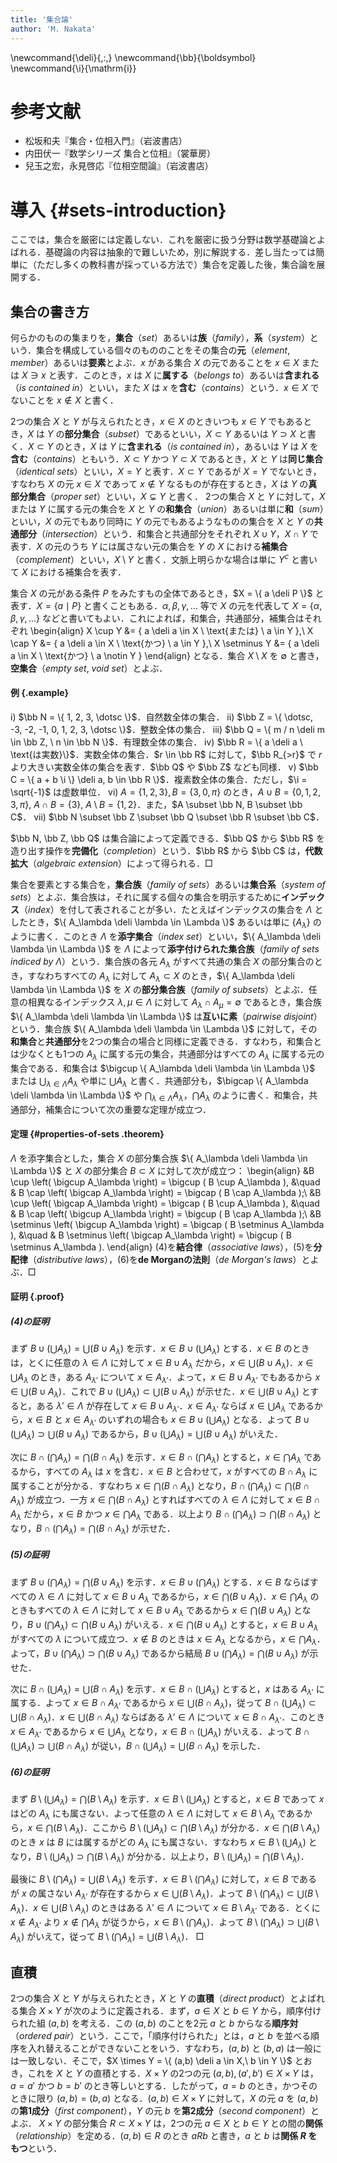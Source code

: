 ```yaml
---
title: '集合論'
author: 'M. Nakata'
---
```

\newcommand{\deli}{\,:\,}
\newcommand{\bb}{\boldsymbol}
\newcommand{\i}{\mathrm{i}}

# 参考文献
- 松坂和夫『集合・位相入門』（岩波書店）
- 内田伏一『数学シリーズ 集合と位相』（裳華房）
- 兒玉之宏，永見啓応『位相空間論』（岩波書店）

# 導入 {#sets-introduction}
ここでは，集合を厳密には定義しない．これを厳密に扱う分野は数学基礎論とよばれる．基礎論の内容は抽象的で難しいため，別に解説する．差し当たっては簡単に（ただし多くの教科書が採っている方法で）集合を定義した後，集合論を展開する．

## 集合の書き方
何らかのものの集まりを，**集合**（*set*）あるいは**族**（*family*），**系**（*system*）という．集合を構成している個々のもののことをその集合の**元**（*element*, *member*）あるいは**要素**とよぶ．$x$ がある集合 $X$ の元であることを $x \in X$ または $X \ni x$ と表す．このとき，$x$ は $X$ に**属する**（*belongs to*）あるいは**含まれる**（*is contained in*）といい，また $X$ は $x$ を**含む**（*contains*）という．$x \in X$ でないことを $x \notin X$ と書く．

2つの集合 $X$ と $Y$ が与えられたとき，$x \in X$ のときいつも $x \in Y$ でもあるとき，$X$ は $Y$ の**部分集合**（*subset*）であるといい，$X \subset Y$ あるいは $Y \supset X$ と書く．$X \subset Y$ のとき，$X$ は $Y$ に**含まれる**（*is contained in*），あるいは $Y$ は $X$ を**含む**（*contains*）ともいう．$X \subset Y$ かつ $Y \subset X$ であるとき，$X$ と $Y$ は**同じ集合**（*identical sets*）といい，$X = Y$ と表す．$X \subset Y$ であるが $X = Y$ でないとき，すなわち $X$ の元 $x \in X$ であって $x \notin Y$ なるものが存在するとき，$X$ は $Y$ の**真部分集合**（*proper set*）といい，$X \subsetneq Y$ と書く．
2つの集合 $X$ と $Y$ に対して，$X$ または $Y$ に属する元の集合を $X$ と $Y$ の**和集合**（*union*）あるいは単に**和**（*sum*）といい，$X$ の元でもあり同時に $Y$ の元でもあるようなものの集合を $X$ と $Y$ の**共通部分**（*intersection*）という．和集合と共通部分をそれぞれ $X \cup Y$，$X \cap Y$ で表す．$X$ の元のうち $Y$ には属さない元の集合を $Y$ の $X$ における**補集合**（*complement*）といい，$X \setminus Y$ と書く．文脈上明らかな場合は単に $Y^c$ と書いて $X$ における補集合を表す．

集合 $X$ の元がある条件 $P$ をみたすもの全体であるとき，$X = \{ a \deli P \}$ と表す．$X = \{ a \mid P \}$ と書くこともある．$\alpha, \beta, \gamma, \dotsc$ 等で $X$ の元を代表して $X = \{ \alpha, \beta, \gamma, \dotsc \}$ などと書いてもよい．これによれば，和集合，共通部分，補集合はそれぞれ
\begin{align}
X \cup Y &= \{ a \deli a \in X \ \text{または} \ a \in Y \},\\
X \cap Y &= \{ a \deli a \in X \ \text{かつ}   \ a \in Y \},\\
X \setminus Y &= \{ a \deli a \in X \ \text{かつ} \ a \notin Y \}
\end{align}
となる．集合 $X \setminus X$ を $\emptyset$ と書き，**空集合**（*empty set*, *void set*）とよぶ．

#### 例 {.example}
  i) $\bb N = \{ 1, 2, 3, \dotsc \}$．自然数全体の集合．
 ii) $\bb Z = \{ \dotsc, -3, -2, -1, 0, 1, 2, 3, \dotsc \}$．整数全体の集合．
iii) $\bb Q = \{ m / n \deli m \in \bb Z, \ n \in \bb N \}$．有理数全体の集合．
 iv) $\bb R = \{ a \deli a \ \text{は実数}\}$．実数全体の集合．$r \in \bb R$ に対して，$\bb R_{>r}$ で $r$ より大きい実数全体の集合を表す．$\bb Q$ や $\bb Z$ なども同様．
  v) $\bb C = \{ a + b \i \} \deli a, b \in \bb R \}$．複素数全体の集合．ただし，$\i = \sqrt{-1}$ は虚数単位．
 vi) $A = \{ 1, 2, 3\}, B = \{3, 0, \pi\}$ のとき，$A \cup B = \{ 0, 1, 2, 3, \pi \},\ A \cap B = \{ 3 \},\ A \setminus B = \{ 1, 2 \}$．また，$A \subset \bb N, B \subset \bb C$．
vii) $\bb N \subset \bb Z \subset \bb Q \subset \bb R \subset \bb C$．

$\bb N, \bb Z, \bb Q$ は集合論によって定義できる．$\bb Q$ から $\bb R$ を造り出す操作を**完備化**（*completion*）という．$\bb R$ から $\bb C$ は，**代数拡大**（*algebraic extension*）によって得られる．$\Box$

集合を要素とする集合を，**集合族**（*family of sets*）あるいは**集合系**（*system of sets*）とよぶ．集合族は，それに属する個々の集合を明示するために**インデックス**（*index*）を付して表されることが多い．たとえばインデックスの集合を $\Lambda$ としたとき，$\{ A_\lambda \deli \lambda \in \Lambda \}$ あるいは単に $\{ A_\lambda \}$ のように書く．このとき $\Lambda$ を**添字集合**（*index set*）といい，$\{ A_\lambda \deli \lambda \in \Lambda \}$ を $\Lambda$ によって**添字付けられた集合族**（*family of sets indiced by $\Lambda$*）という．集合族の各元 $A_\lambda$ がすべて共通の集合 $X$ の部分集合のとき，すなわちすべての $A_\lambda$ に対して $A_\lambda \subset X$ のとき，$\{ A_\lambda \deli \lambda \in \Lambda \}$ を $X$ の**部分集合族**（*family of subsets*）とよぶ．任意の相異なるインデックス $\lambda, \mu \in \Lambda$ に対して $A_\lambda \cap A_\mu = \emptyset$ であるとき，集合族 $\{ A_\lambda \deli \lambda \in \Lambda \}$ は**互いに素**（*pairwise disjoint*）という．集合族 $\{ A_\lambda \deli \lambda \in \Lambda \}$ に対して，その**和集合**と**共通部分**を2つの集合の場合と同様に定義できる．すなわち，和集合とは少なくとも1つの $A_\lambda$ に属する元の集合，共通部分はすべての $A_\lambda$ に属する元の集合である．和集合は $\bigcup \{ A_\lambda \deli \lambda \in \Lambda \}$ または $\bigcup_{\lambda \in \Lambda} A_\lambda$ や単に $\bigcup A_\lambda$ と書く．共通部分も，$\bigcap \{ A_\lambda \deli \lambda \in \Lambda \}$ や $\bigcap_{\lambda \in \Lambda} A_\lambda$，$\bigcap A_\lambda$ のように書く．和集合，共通部分，補集合について次の重要な定理が成立つ．

#### 定理 {#properties-of-sets .theorem}
$\Lambda$ を添字集合とした，集合 $X$ の部分集合族 $\{ A_\lambda \deli \lambda \in \Lambda \}$ と $X$ の部分集合 $B \subset X$ に対して次が成立つ：
\begin{align}
&B \cup \left( \bigcup A_\lambda \right) = \bigcup ( B \cup A_\lambda ), &\quad & B \cap \left( \bigcap A_\lambda \right) = \bigcap ( B \cap A_\lambda );\\
&B \cup \left( \bigcap A_\lambda \right) = \bigcap ( B \cup A_\lambda ), &\quad & B \cap \left( \bigcup A_\lambda \right) = \bigcup ( B \cap A_\lambda );\\
&B \setminus \left( \bigcup A_\lambda \right) = \bigcap ( B \setminus A_\lambda ), &\quad & B \setminus \left( \bigcap A_\lambda \right) = \bigcup ( B \setminus A_\lambda ).
\end{align}
(4)を**結合律**（*associative laws*），(5)を**分配律**（*distributive laws*），(6)を**de Morganの法則**（*de Morgan's laws*）とよぶ．$\Box$

#### 証明 {.proof}
##### (4)の証明
まず $B \cup \left( \bigcup A_\lambda \right) = \bigcup ( B \cup A_\lambda )$ を示す．$x \in B \cup \left( \bigcup A_\lambda \right)$ とする．$x \in B$ のときは，とくに任意の $\lambda \in \Lambda$ に対して $x \in B \cup A_\lambda$ だから，$x \in \bigcup ( B \cup A_\lambda )$．$x \in \bigcup A_\lambda$ のとき，ある $A_{\lambda'}$ について $x \in A_{\lambda'}$．よって，$x \in B \cup A_{\lambda'}$ でもあるから $x \in \bigcup ( B \cup A_\lambda )$．これで $B \cup \left( \bigcup A_\lambda \right) \subset \bigcup ( B \cup A_\lambda )$ が示せた．$x \in \bigcup ( B \cup A_\lambda )$ とすると，ある $\lambda' \in \Lambda$ が存在して $x \in B \cup A_{\lambda'}$．$x \in A_{\lambda'}$ ならば $x \in \bigcup A_\lambda$ であるから，$x \in B$ と $x \in A_{\lambda'}$ のいずれの場合も $x \in B \cup \left( \bigcup A_\lambda \right)$ となる．よって $B \cup \left( \bigcup A_\lambda \right) \supset \bigcup ( B \cup A_\lambda )$ であるから，$B \cup \left( \bigcup A_\lambda \right) = \bigcup ( B \cup A_\lambda )$ がいえた．

次に $B \cap \left( \bigcap A_\lambda \right) = \bigcap ( B \cap A_\lambda )$ を示す．$x \in B \cap \left( \bigcap A_\lambda \right)$ とすると，$x \in \bigcap A_\lambda$ であるから，すべての $A_\lambda$ は $x$ を含む．$x \in B$ と合わせて，$x$ がすべての $B \cap A_\lambda$ に属することが分かる．すなわち $x \in \bigcap ( B \cap A_\lambda )$ となり，$B \cap \left( \bigcap A_\lambda \right) \subset \bigcap ( B \cap A_\lambda )$ が成立つ．一方 $x \in \bigcap ( B \cap A_\lambda )$ とすればすべての $\lambda \in \Lambda$ に対して $x \in B \cap A_\lambda$ だから，$x \in B$ かつ $x \in \bigcap A_\lambda$ である．以上より $B \cap \left( \bigcap A_\lambda \right) \supset \bigcap ( B \cap A_\lambda )$ となり，$B \cap \left( \bigcap A_\lambda \right) = \bigcap ( B \cap A_\lambda )$ が示せた．

##### (5)の証明
まず $B \cup \left( \bigcap A_\lambda \right) = \bigcap ( B \cup A_\lambda )$ を示す．$x \in B \cup \left( \bigcap A_\lambda \right)$ とする．$x \in B$ ならばすべての $\lambda \in \Lambda$ に対して $x \in B \cup A_\lambda$ であるから，$x \in \bigcap ( B \cup A_\lambda )$．$x \in \bigcap A_\lambda$ のときもすべての $\lambda \in \Lambda$ に対して $x \in B \cup A_\lambda$ であるから $x \in \bigcap ( B \cup A_\lambda )$ となり，$B \cup \left( \bigcap A_\lambda \right) \subset \bigcap ( B \cup A_\lambda )$ がいえる．$x \in \bigcap ( B \cup A_\lambda )$ とすると，$x \in B \cup A_\lambda$ がすべての $\lambda$ について成立つ．$x \notin B$ のときは $x \in A_\lambda$ となるから，$x \in \bigcap A_\lambda$．よって，$B \cup \left( \bigcap A_\lambda \right) \supset \bigcap ( B \cup A_\lambda )$ であるから結局 $B \cup \left( \bigcap A_\lambda \right) = \bigcap ( B \cup A_\lambda )$ が示せた．

次に $B \cap \left( \bigcup A_\lambda \right) = \bigcup ( B \cap A_\lambda )$ を示す．$x \in B \cap \left( \bigcup A_\lambda \right)$ とすると，$x$ はある $A_{\lambda'}$ に属する．よって $x \in B \cap A_{\lambda'}$ であるから $x \in \bigcup ( B \cap A_\lambda )$，従って $B \cap \left( \bigcup A_\lambda \right) \subset \bigcup ( B \cap A_\lambda )$．$x \in \bigcup ( B \cap A_\lambda )$ ならばある $\lambda' \in \Lambda$ について $x \in B \cap A_{\lambda'}$．このとき $x \in A_{\lambda'}$ であるから $x \in \bigcup A_\lambda$ となり，$x \in B \cap \left( \bigcup A_\lambda \right)$ がいえる．よって $B \cap \left( \bigcup A_\lambda \right) \supset \bigcup ( B \cap A_\lambda )$ が従い，$B \cap \left( \bigcup A_\lambda \right) = \bigcup ( B \cap A_\lambda )$ を示した．

##### (6)の証明
まず $B \setminus \left( \bigcup A_\lambda \right) = \bigcap ( B \setminus A_\lambda )$ を示す．$x \in B \setminus \left( \bigcup A_\lambda \right)$ とすると，$x \in B$ であって $x$ はどの $A_\lambda$ にも属さない．よって任意の $\lambda \in \Lambda$ に対して $x \in B \setminus A_\lambda$ であるから，$x \in \bigcap ( B \setminus A_\lambda )$．ここから $B \setminus \left( \bigcup A_\lambda \right) \subset \bigcap ( B \setminus A_\lambda )$ が分かる．$x \in \bigcap ( B \setminus A_\lambda )$ のとき $x$ は $B$ には属するがどの $A_\lambda$ にも属さない．すなわち $x \in B \setminus \left( \bigcup A_\lambda \right)$ となり，$B \setminus \left( \bigcup A_\lambda \right) \supset \bigcap ( B \setminus A_\lambda )$ が分かる．以上より，$B \setminus \left( \bigcup A_\lambda \right) = \bigcap ( B \setminus A_\lambda )$．

最後に $B \setminus \left( \bigcap A_\lambda \right) = \bigcup ( B \setminus A_\lambda )$ を示す．$x \in B \setminus \left( \bigcap A_\lambda \right)$ に対して，$x \in B$ であるが $x$ の属さない $A_{\lambda'}$ が存在するから $x \in \bigcup ( B \setminus A_\lambda )$．よって $B \setminus \left( \bigcap A_\lambda \right) \subset \bigcup ( B \setminus A_\lambda )$．$x \in \bigcup ( B \setminus A_\lambda )$ のときはある $\lambda' \in \Lambda$ について $x \in B \setminus A_{\lambda'}$ である．とくに $x \notin A_{\lambda'}$ より $x \notin \bigcap A_\lambda$ が従うから，$x \in B \setminus \left( \bigcap A_\lambda \right)$．よって $B \setminus \left( \bigcap A_\lambda \right) \supset \bigcup ( B \setminus A_\lambda )$ がいえて，従って $B \setminus \left( \bigcap A_\lambda \right) = \bigcup ( B \setminus A_\lambda )$．
$\Box$

## 直積
2つの集合 $X$ と $Y$ が与えられたとき，$X$ と $Y$ の**直積**（*direct product*）とよばれる集合 $X \times Y$ が次のように定義される．まず，$a \in X$ と $b \in Y$ から，順序付けられた組 $(a,b)$ を考える．この $(a,b)$ のことを2元 $a$ と $b$ からなる**順序対**（*ordered pair*）という．ここで，「順序付けられた」とは，$a$ と $b$ を並べる順序を入れ替えることができないことをいう．すなわち，$(a,b)$ と $(b,a)$ は一般には一致しない．そこで，$X \times Y = \{ (a,b) \deli a \in X,\ b \in Y \}$ とおき，これを $X$ と $Y$ の直積とする．$X \times Y$ の2つの元 $(a,b), (a',b') \in X \times Y$ は，$a = a'$ かつ $b = b'$ のとき等しいとする．したがって，$a = b$ のとき，かつそのときに限り $(a,b) = (b,a)$ となる．$(a,b) \in X \times Y$ に対して，$X$ の元 $a$ を $(a,b)$ の**第1成分**（*first component*），$Y$ の元 $b$ を**第2成分**（*second component*）とよぶ．
$X \times Y$ の部分集合 $R \subset X \times Y$ は，2つの元 $a \in X$ と $b \in Y$ との間の**関係**（*relationship*）を定める．$(a,b) \in R$ のとき $aRb$ と書き，$a$ と $b$ は**関係 $R$ をもつ**という．
